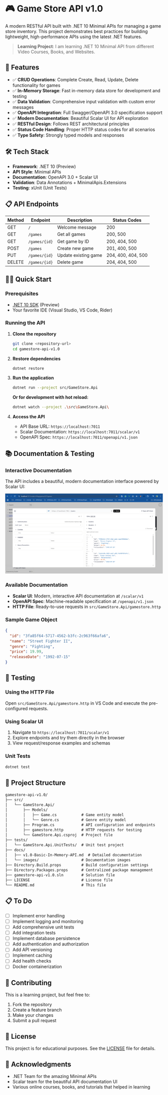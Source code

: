# 🎮 Game Store API v1.0

A modern RESTful API built with .NET 10 Minimal APIs for managing a game store inventory. This project demonstrates best practices for building lightweight, high-performance APIs using the latest .NET features.

> **Learning Project**: I am learning .NET 10 Minimal API from different Video Courses, Books, and Websites.

## 🚀 Features

- ✅ **CRUD Operations**: Complete Create, Read, Update, Delete functionality for games
- ✅ **In-Memory Storage**: Fast in-memory data store for development and testing
- ✅ **Data Validation**: Comprehensive input validation with custom error messages
- ✅ **OpenAPI Integration**: Full Swagger/OpenAPI 3.0 specification support
- ✅ **Modern Documentation**: Beautiful Scalar UI for API exploration
- ✅ **RESTful Design**: Follows REST architectural principles
- ✅ **Status Code Handling**: Proper HTTP status codes for all scenarios
- ✅ **Type Safety**: Strongly typed models and responses

## 🛠️ Tech Stack

- **Framework**: .NET 10 (Preview)
- **API Style**: Minimal APIs
- **Documentation**: OpenAPI 3.0 + Scalar UI
- **Validation**: Data Annotations + MinimalApis.Extensions
- **Testing**: xUnit (Unit Tests)

## 📋 API Endpoints

| Method | Endpoint      | Description          | Status Codes       |
| ------ | ------------- | -------------------- | ------------------ |
| GET    | `/`           | Welcome message      | 200                |
| GET    | `/games`      | Get all games        | 200, 500           |
| GET    | `/games/{id}` | Get game by ID       | 200, 404, 500      |
| POST   | `/games`      | Create new game      | 201, 400, 500      |
| PUT    | `/games/{id}` | Update existing game | 204, 400, 404, 500 |
| DELETE | `/games/{id}` | Delete game          | 204, 404, 500      |

## 🏃‍♂️ Quick Start

### Prerequisites

- [.NET 10 SDK](https://dotnet.microsoft.com/download) (Preview)
- Your favorite IDE (Visual Studio, VS Code, Rider)

### Running the API

1. **Clone the repository**

   ```bash
   git clone <repository-url>
   cd gamestore-api-v1.0
   ```

2. **Restore dependencies**

   ```bash
   dotnet restore
   ```

3. **Run the application**

   ```bash
   dotnet run --project src/GameStore.Api
   ```

   **Or for development with hot reload:**

   ```bash
   dotnet watch --project .\src\GameStore.Api\
   ```

4. **Access the API**

   - API Base URL: `https://localhost:7011`
   - Scalar Documentation: `https://localhost:7011/scalar/v1`
   - OpenAPI Spec: `https://localhost:7011/openapi/v1.json`

## 📚 Documentation & Testing

### Interactive Documentation

The API includes a beautiful, modern documentation interface powered by Scalar UI:

![Scalar UI](./docs/images/Scalar_V1.PNG)

### Available Documentation

- **Scalar UI**: Modern, interactive API documentation at `/scalar/v1`
- **OpenAPI Spec**: Machine-readable specification at `/openapi/v1.json`
- **HTTP File**: Ready-to-use requests in `src/GameStore.Api/gamestore.http`

### Sample Game Object

```json
{
  "id": "3fa85f64-5717-4562-b3fc-2c963f66afa6",
  "name": "Street Fighter II",
  "genre": "Fighting",
  "price": 19.99,
  "releaseDate": "1992-07-15"
}
```

## 🧪 Testing

### Using the HTTP File

Open `src/GameStore.Api/gamestore.http` in VS Code and execute the pre-configured requests.

### Using Scalar UI

1. Navigate to `https://localhost:7011/scalar/v1`
2. Explore endpoints and try them directly in the browser
3. View request/response examples and schemas

### Unit Tests

```bash
dotnet test
```

## 📁 Project Structure

```text
gamestore-api-v1.0/
├── src/
│   └── GameStore.Api/
│       ├── Models/
│       │   ├── Game.cs           # Game entity model
│       │   └── Genre.cs          # Genre entity model
│       ├── Program.cs            # API configuration and endpoints
│       ├── gamestore.http        # HTTP requests for testing
│       └── GameStore.Api.csproj  # Project file
├── tests/
│   └── GameStore.Api.UnitTests/  # Unit test project
├── docs/
│   ├── v1.0-Basic-In-Memory-API.md  # Detailed documentation
│   └── images/                   # Documentation images
├── Directory.Build.props         # Build configuration settings
├── Directory.Packages.props      # Centralized package management
├── gamestore-api-v1.0.sln        # Solution file
├── LICENSE                       # License file
└── README.md                     # This file
```

## 📋 To Do

- [ ] Implement error handling
- [ ] Implement logging and monitoring
- [ ] Add comprehensive unit tests
- [ ] Add integration tests
- [ ] Implement database persistence
- [ ] Add authentication and authorization
- [ ] Add API versioning
- [ ] Implement caching
- [ ] Add health checks
- [ ] Docker containerization

## 🤝 Contributing

This is a learning project, but feel free to:

1. Fork the repository
2. Create a feature branch
3. Make your changes
4. Submit a pull request

## 📝 License

This project is for educational purposes. See the [LICENSE](LICENSE) file for details.

## 🙏 Acknowledgments

- .NET Team for the amazing Minimal APIs
- Scalar team for the beautiful API documentation UI
- Various online courses, books, and tutorials that helped in learning
